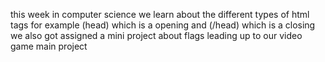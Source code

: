 this week in computer science we learn about the different types of html tags for example (head) which is a opening and (/head) which is a closing we also got assigned a mini project about flags leading up to our video game main project  
